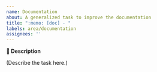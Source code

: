 ```yaml
---
name: Documentation
about: A generalized task to improve the documentation
title: ":memo: [doc] - "
labels: area/documentation
assignees: ''
---
```


**:memo: Description**

(Describe the task here.)
